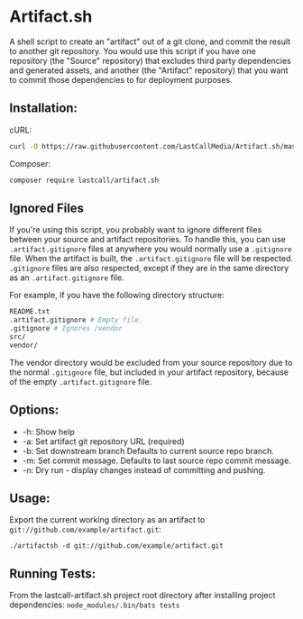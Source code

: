 Artifact.sh
===========

A shell script to create an "artifact" out of a git clone, and commit the result to another git repository.  You would use this script if you have one repository (the "Source" repository) that excludes third party dependencies and generated assets, and another (the "Artifact" repository) that you want to commit those dependencies to for deployment purposes.

Installation:
-------------
cURL:
```bash
curl -O https://raw.githubusercontent.com/LastCallMedia/Artifact.sh/master/artifactsh && chmod +x artifactsh
```
Composer:
```bash
composer require lastcall/artifact.sh
```

Ignored Files
-------------
If you're using this script, you probably want to ignore different files between your source and artifact repositories.  To handle this, you can use `.artifact.gitignore` files at anywhere you would normally use a `.gitignore` file.  When the artifact is built, the `.artifact.gitignore` file will be respected.  `.gitignore` files are also respected, except if they are in the same directory as an `.artifact.gitignore` file.

For example, if you have the following directory structure:
```bash
README.txt
.artifact.gitignore # Empty file.
.gitignore # Ignores /vendor
src/
vendor/
```
The vendor directory would be excluded from your source repository due to the normal `.gitignore` file, but included in your artifact repository, because of the empty `.artifact.gitignore` file.

Options:
--------
* -h: Show help
*  -a: Set artifact git repository URL (required)
*  -b: Set downstream branch Defaults to current source repo branch.
*  -m: Set commit message.  Defaults to last source repo commit message.
*  -n: Dry run - display changes instead of committing and pushing.

Usage:
------
Export the current working directory as an artifact to `git://github.com/example/artifact.git`:

  `./artifactsh -d git://github.com/example/artifact.git`
  
Running Tests:
--------------
From the lastcall-artifact.sh project root directory after installing project dependencies: `node_modules/.bin/bats tests`  
